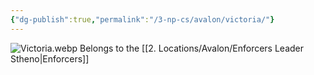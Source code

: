 ```yaml
---
{"dg-publish":true,"permalink":"/3-np-cs/avalon/victoria/"}
---
```


![Victoria.webp](/img/user/Images/Victoria.webp)
Belongs to the [[2. Locations/Avalon/Enforcers Leader Stheno\|Enforcers]]